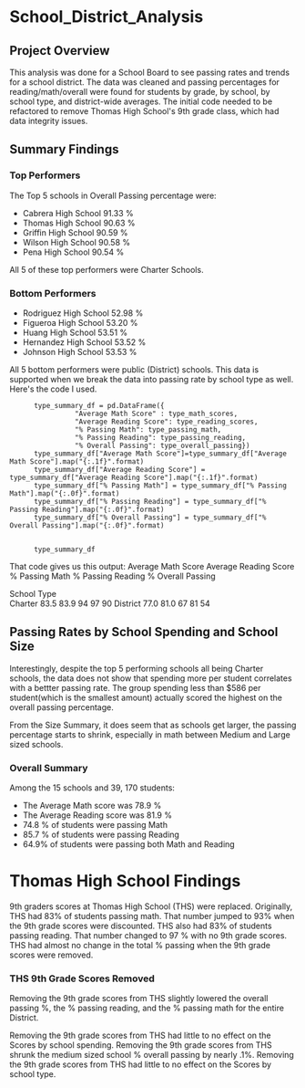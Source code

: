 # School_District_Analysis
## Project Overview
This analysis was done for a School Board to see passing rates and trends for a school district. The data was cleaned and passing percentages for reading/math/overall were found for students by grade, by school, by school type, and district-wide averages. The initial code needed to be refactored to remove Thomas High School's 9th grade class, which had data integrity issues.

## Summary Findings

### Top Performers
The Top 5 schools in Overall Passing percentage were:
  - Cabrera High School	91.33 %
  - Thomas High School	90.63 %
  - Griffin High School	90.59 %
  - Wilson High School	90.58 %
  - Pena High School		90.54 %

All 5 of these top performers were Charter Schools.

### Bottom Performers
  - Rodriguez High School	52.98 %
  - Figueroa High School	53.20 %
  - Huang High School   	53.51 %
  - Hernandez High School	53.52 %
  - Johnson High School	  53.53 %

All 5 bottom performers were public (District) schools.
This data is supported when we break the data into passing rate by school type as well. Here's the code I used. 

          type_summary_df = pd.DataFrame({
                    "Average Math Score" : type_math_scores,
                    "Average Reading Score": type_reading_scores,
                    "% Passing Math": type_passing_math,
                    "% Passing Reading": type_passing_reading,
                    "% Overall Passing": type_overall_passing})
          type_summary_df["Average Math Score"]=type_summary_df["Average Math Score"].map("{:.1f}".format)
          type_summary_df["Average Reading Score"] = type_summary_df["Average Reading Score"].map("{:.1f}".format)
          type_summary_df["% Passing Math"] = type_summary_df["% Passing Math"].map("{:.0f}".format)
          type_summary_df["% Passing Reading"] = type_summary_df["% Passing Reading"].map("{:.0f}".format)
          type_summary_df["% Overall Passing"] = type_summary_df["% Overall Passing"].map("{:.0f}".format)


          type_summary_df


That code gives us this output:
        	Average Math Score	Average Reading Score	% Passing Math	% Passing Reading	% Overall Passing

School Type					
          Charter	83.5	83.9	94	97	90
          District	77.0	81.0	67	81	54
          
## Passing Rates by School Spending and School Size
Interestingly, despite the top 5 performing schools all being Charter schools, the data does not show that spending more per student correlates with a bettter passing rate. The group spending less than $586 per student(which is the smallest amount) actually scored the highest on the overall passing percentage.

From the Size Summary, it does seem that as schools get larger, the passing percentage starts to shrink, especially in math between Medium and Large sized schools.

### Overall Summary
Among the 15 schools and 39, 170 students:
- The Average Math score was 78.9 %
- The Average Reading score was 81.9 %
- 74.8 % of students were passing Math
- 85.7 % of students were passing Reading
- 64.9% of students were passing both Math and Reading

# Thomas High School Findings
9th graders scores at Thomas High School (THS) were replaced.
Originally, THS had 83% of students passing math. That number jumped to 93% when the 9th grade scores were discounted.
THS also had 83% of students passing reading. That number changed to 97 % with no 9th grade scores.
THS had almost no change in the total % passing when the 9th grade scores were removed. 

### THS 9th Grade Scores Removed

Removing the 9th grade scores from THS slightly lowered the overall passing %, the % passing reading, and the % passing math for the entire District.


Removing the 9th grade scores from THS had little to no effect on the Scores by school spending.
Removing the 9th grade scores from THS shrunk the medium sized school % overall passing by nearly .1%.
Removing the 9th grade scores from THS had little to no effect on the Scores by school type.


